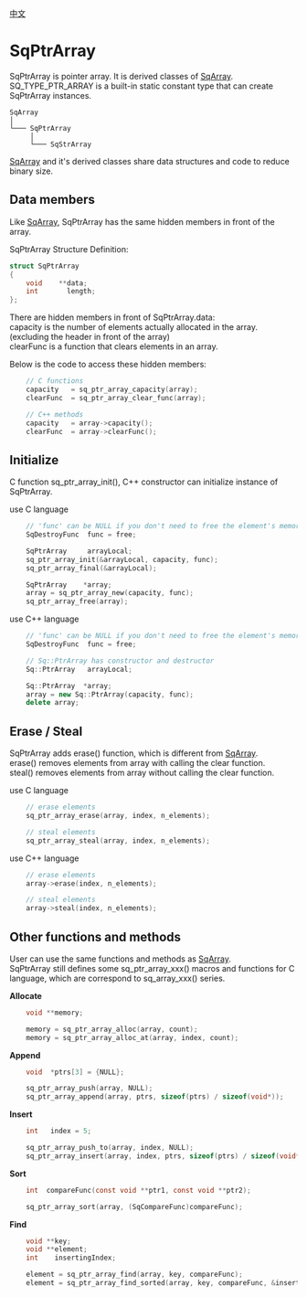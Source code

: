 [中文](SqPtrArray.cn.md)

# SqPtrArray

SqPtrArray is pointer array. It is derived classes of [SqArray](SqArray.md).  
SQ_TYPE_PTR_ARRAY is a built-in static constant type that can create SqPtrArray instances.

	SqArray
	│
	└─── SqPtrArray
	     │
	     └─── SqStrArray

[SqArray](SqArray.md) and it's derived classes share data structures and code to reduce binary size.

## Data members

Like [SqArray](SqArray.md), SqPtrArray has the same hidden members in front of the array.  
  
SqPtrArray Structure Definition:

```c
struct SqPtrArray
{
	void    **data;
	int       length;
};
```

There are hidden members in front of SqPtrArray.data:  
capacity  is the number of elements actually allocated in the array. (excluding the header in front of the array)  
clearFunc is a function that clears elements in an array.  
  
Below is the code to access these hidden members:

```c++
	// C functions
	capacity   = sq_ptr_array_capacity(array);
	clearFunc  = sq_ptr_array_clear_func(array);

	// C++ methods
	capacity   = array->capacity();
	clearFunc  = array->clearFunc();
```

## Initialize

C function sq_ptr_array_init(), C++ constructor can initialize instance of SqPtrArray.  
  
use C language

```c
	// 'func' can be NULL if you don't need to free the element's memory.
	SqDestroyFunc  func = free;

	SqPtrArray     arrayLocal;
	sq_ptr_array_init(&arrayLocal, capacity, func);
	sq_ptr_array_final(&arrayLocal);

	SqPtrArray    *array;
	array = sq_ptr_array_new(capacity, func);
	sq_ptr_array_free(array);
```

use C++ language

```c++
	// 'func' can be NULL if you don't need to free the element's memory.
	SqDestroyFunc  func = free;

	// Sq::PtrArray has constructor and destructor
	Sq::PtrArray   arrayLocal;

	Sq::PtrArray  *array;
	array = new Sq::PtrArray(capacity, func);
	delete array;
```

## Erase / Steal

SqPtrArray adds erase() function, which is different from [SqArray](SqArray.md).  
erase() removes elements from array with calling the clear function.  
steal() removes elements from array without calling the clear function.  
  
use C language

```c
	// erase elements
	sq_ptr_array_erase(array, index, n_elements);

	// steal elements
	sq_ptr_array_steal(array, index, n_elements);
```

use C++ language

```c++
	// erase elements
	array->erase(index, n_elements);

	// steal elements
	array->steal(index, n_elements);
```

## Other functions and methods

User can use the same functions and methods as [SqArray](SqArray.md).  
SqPtrArray still defines some sq_ptr_array_xxx() macros and functions for C language, which are correspond to sq_array_xxx() series.  
  
**Allocate**

```c
	void **memory;

	memory = sq_ptr_array_alloc(array, count);
	memory = sq_ptr_array_alloc_at(array, index, count);
```

**Append**

```c
	void  *ptrs[3] = {NULL};

	sq_ptr_array_push(array, NULL);
	sq_ptr_array_append(array, ptrs, sizeof(ptrs) / sizeof(void*));
```

**Insert**

```c
	int   index = 5;

	sq_ptr_array_push_to(array, index, NULL);
	sq_ptr_array_insert(array, index, ptrs, sizeof(ptrs) / sizeof(void*));
```

**Sort**

```c
	int  compareFunc(const void **ptr1, const void **ptr2);

	sq_ptr_array_sort(array, (SqCompareFunc)compareFunc);
```

**Find**

```c
	void **key;
	void **element;
	int    insertingIndex;

	element = sq_ptr_array_find(array, key, compareFunc);
	element = sq_ptr_array_find_sorted(array, key, compareFunc, &insertingIndex);
```
